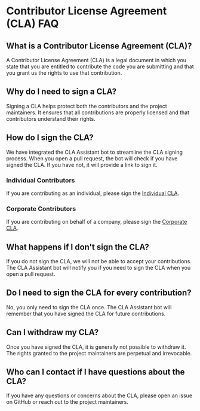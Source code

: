 # Contributor License Agreement (CLA) FAQ

## What is a Contributor License Agreement (CLA)?

A Contributor License Agreement (CLA) is a legal document in which you state that you are entitled to contribute the code you are submitting and that you grant us the rights to use that contribution.

## Why do I need to sign a CLA?

Signing a CLA helps protect both the contributors and the project maintainers. It ensures that all contributions are properly licensed and that contributors understand their rights.

## How do I sign the CLA?

We have integrated the CLA Assistant bot to streamline the CLA signing process. When you open a pull request, the bot will check if you have signed the CLA. If you have not, it will provide a link to sign it.

### Individual Contributors

If you are contributing as an individual, please sign the [Individual CLA](cla/individual_cla.md).

### Corporate Contributors

If you are contributing on behalf of a company, please sign the [Corporate CLA](cla/corporate_cla.md).

## What happens if I don't sign the CLA?

If you do not sign the CLA, we will not be able to accept your contributions. The CLA Assistant bot will notify you if you need to sign the CLA when you open a pull request.

## Do I need to sign the CLA for every contribution?

No, you only need to sign the CLA once. The CLA Assistant bot will remember that you have signed the CLA for future contributions.

## Can I withdraw my CLA?

Once you have signed the CLA, it is generally not possible to withdraw it. The rights granted to the project maintainers are perpetual and irrevocable.

## Who can I contact if I have questions about the CLA?

If you have any questions or concerns about the CLA, please open an issue on GitHub or reach out to the project maintainers.
